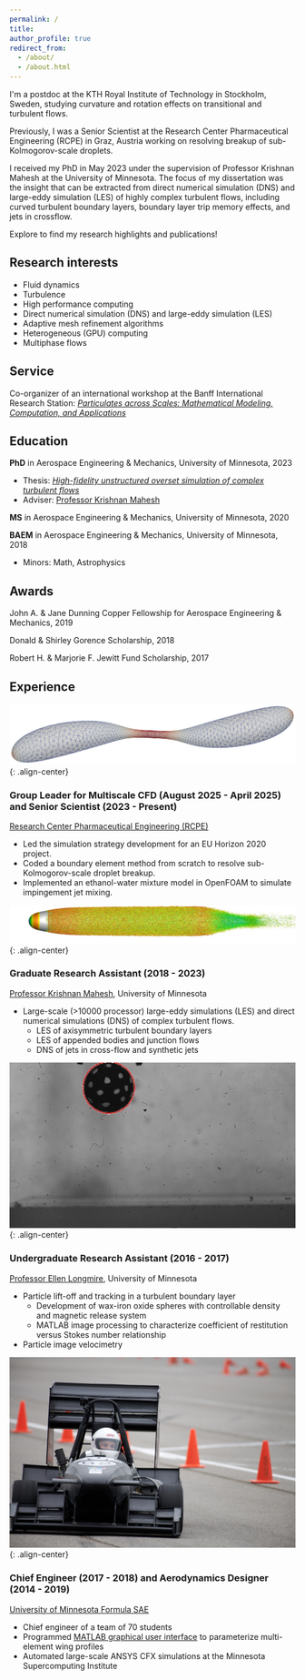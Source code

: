 ```yaml
---
permalink: /
title: 
author_profile: true
redirect_from: 
  - /about/
  - /about.html
---
```



I'm a postdoc at the KTH Royal Institute of Technology in Stockholm, Sweden, studying curvature and rotation effects on transitional and turbulent flows.

Previously, I was a Senior Scientist at the Research Center Pharmaceutical Engineering (RCPE) in Graz, Austria working on resolving breakup of sub-Kolmogorov-scale droplets.

I received my PhD in May 2023 under the supervision of Professor Krishnan Mahesh at the University of Minnesota. The focus of my dissertation was the insight that can be extracted from direct numerical simulation (DNS) and large-eddy simulation (LES) of highly complex turbulent flows, including curved turbulent boundary layers, boundary layer trip memory effects, and jets in crossflow. 


Explore to find my research highlights and publications!


## Research interests

* Fluid dynamics
* Turbulence
* High performance computing
* Direct numerical simulation (DNS) and large-eddy simulation (LES)
* Adaptive mesh refinement algorithms
* Heterogeneous (GPU) computing
* Multiphase flows



## Service

Co-organizer of an international workshop at the Banff International Research Station: [*Particulates across Scales: Mathematical Modeling, Computation, and Applications*](https://www.birs.ca/events/2025/5-day-workshops/25w5387)



## Education

**PhD** in Aerospace Engineering & Mechanics, University of Minnesota, 2023
* Thesis: [*High-fidelity unstructured overset simulation of complex turbulent flows*](https://hdl.handle.net/11299/257091)
* Adviser: [Professor Krishnan Mahesh](https://name.engin.umich.edu/people/mahesh-krishnan/)

**MS** in Aerospace Engineering & Mechanics, University of Minnesota, 2020

**BAEM** in Aerospace Engineering & Mechanics, University of Minnesota, 2018
* Minors: Math, Astrophysics



## Awards

John A. & Jane Dunning Copper Fellowship for Aerospace Engineering & Mechanics, 2019

Donald & Shirley Gorence Scholarship, 2018

Robert H. & Marjorie F. Jewitt Fund Scholarship, 2017



## Experience

![image-center](/images/droplet_pinch_off.png){: .align-center}

### Group Leader for Multiscale CFD (August 2025 - April 2025) and Senior Scientist (2023 - Present) 
[Research Center Pharmaceutical Engineering (RCPE)](https://www.rcpe.at/)

* Led the simulation strategy development for an EU Horizon 2020 project.
* Coded a boundary element method from scratch to resolve sub-Kolmogorov-scale droplet breakup.
* Implemented an ethanol-water mixture model in OpenFOAM to simulate impingement jet mixing.



![image-center](/images/barehull_Qcriterion.jpg){: .align-center}

### Graduate Research Assistant (2018 - 2023)
[Professor Krishnan Mahesh](https://name.engin.umich.edu/people/mahesh-krishnan/), University of Minnesota

* Large-scale (>10000 processor) large-eddy simulations (LES) and direct numerical simulations (DNS) of complex turbulent flows.
  * LES of axisymmetric turbulent boundary layers
  * LES of appended bodies and junction flows
  * DNS of jets in cross-flow and synthetic jets



![image-center](/images/particle_liftoff.jpg){: .align-center}

### Undergraduate Research Assistant (2016 - 2017)
[Professor Ellen Longmire](https://cse.umn.edu/aem/ellen-k-longmire), University of Minnesota

* Particle lift-off and tracking in a turbulent boundary layer
  * Development of wax-iron oxide spheres with controllable density and magnetic release system
  * MATLAB image processing to characterize coefficient of restitution versus Stokes number relationship
* Particle image velocimetry



![image-center](/images/fsae.jpg){: .align-center}

### Chief Engineer (2017 - 2018) and Aerodynamics Designer (2014 - 2019) 
[University of Minnesota Formula SAE](https://gophermotorsports.com)

* Chief engineer of a team of 70 students
* Programmed [MATLAB graphical user interface](https://github.com/nick-morse/MultiElementWingGenerator) to parameterize multi-element wing profiles
* Automated large-scale ANSYS CFX simulations at the Minnesota Supercomputing Institute